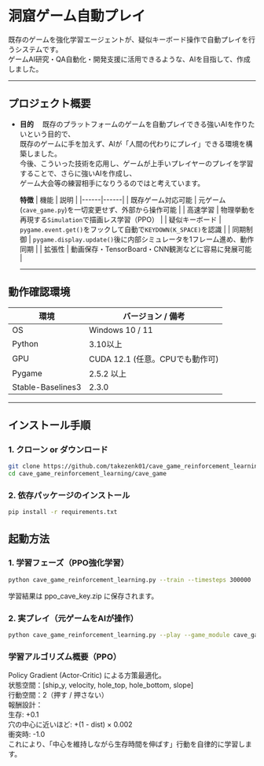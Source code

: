 # 洞窟ゲーム自動プレイ

既存のゲームを強化学習エージェントが、疑似キーボード操作で自動プレイを行うシステムです。  
ゲームAI研究・QA自動化・開発支援に活用できるような、AIを目指して、作成しました。

---

## プロジェクト概要

- **目的**　
  既存のプラットフォームのゲームを自動プレイできる強いAIを作りたいという目的で、<br>
  既存のゲームに手を加えず、AIが「人間の代わりにプレイ」できる環境を構築しました。<br>
  今後、こういった技術を応用し、ゲームが上手いプレイヤーのプレイを学習することで、さらに強いAIを作成し、<br>
  ゲーム大会等の練習相手になりうるのではと考えています。<br>

  **特徴**
  | 機能 | 説明 |
  |------|------|
  | 既存ゲーム対応可能 | 元ゲーム(`cave_game.py`)を一切変更せず、外部から操作可能 |
  | 高速学習 | 物理挙動を再現する`Simulation`で描画レス学習（PPO） |
  | 疑似キーボード | `pygame.event.get()`をフックして自動で`KEYDOWN(K_SPACE)`を認識 |
  | 同期制御 | `pygame.display.update()`後に内部シミュレータを1フレーム進め、動作同期 |
  | 拡張性 | 動画保存・TensorBoard・CNN観測などに容易に発展可能 |

  ---

## 動作確認環境

| 環境 | バージョン / 備考 |
|------|--------------------|
| OS | Windows 10 / 11|
| Python | 3.10以上 |
| GPU | CUDA 12.1 (任意。CPUでも動作可) |
| Pygame | 2.5.2 以上 |
| Stable-Baselines3 | 2.3.0 |

---

## インストール手順

### 1. クローン or ダウンロード
```bash
git clone https://github.com/takezenk01/cave_game_reinforcement_learning.git
cd cave_game_reinforcement_learning/cave_game
```

### 2. 依存パッケージのインストール
```bash
pip install -r requirements.txt
```

## 起動方法
### 1. 学習フェーズ（PPO強化学習）
```bash
python cave_game_reinforcement_learning.py --train --timesteps 300000
```
学習結果は ppo_cave_key.zip に保存されます。

### 2. 実プレイ（元ゲームをAIが操作）
```bash
python cave_game_reinforcement_learning.py --play --game_module cave_game --seconds 300
```

### 学習アルゴリズム概要（PPO）
Policy Gradient (Actor-Critic) による方策最適化。<br>
状態空間：[ship_y, velocity, hole_top, hole_bottom, slope]<br>
行動空間：2（押す / 押さない）<br>
報酬設計：<br>
  生存: +0.1<br>
  穴の中心に近いほど: +(1 - dist) × 0.002<br>
  衝突時: -1.0<br>
これにより、「中心を維持しながら生存時間を伸ばす」行動を自律的に学習します。
